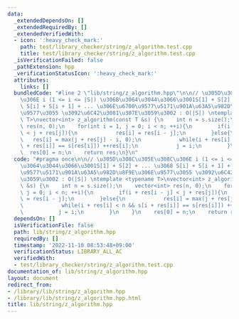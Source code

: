 ```yaml
---
data:
  _extendedDependsOn: []
  _extendedRequiredBy: []
  _extendedVerifiedWith:
  - icon: ':heavy_check_mark:'
    path: test/library_checker/string/z_algorithm.test.cpp
    title: test/library_checker/string/z_algorithm.test.cpp
  _isVerificationFailed: false
  _pathExtension: hpp
  _verificationStatusIcon: ':heavy_check_mark:'
  attributes:
    links: []
  bundledCode: "#line 2 \"lib/string/z_algorithm.hpp\"\n\n// \u305D\u308C\u305E\u308C\
    \u306E i (1 <= i <= |S|) \u306B\u3064\u3044\u3066\u3001S[1] + S[2] + ... \u3068\
    \ S[i] + S[i + 1] + ... \u306E\u6700\u9577\u5171\u901A\u63A5\u982D\u8F9E\u306E\
    \u9577\u3055 \u3092\u6C42\u3081\u307E\u3059\u3002 : O(|S|) \ntemplate <typename\
    \ T>\nvector<int> z_algorithm(const T &s) {\n    int n = s.size();\n    vector<int>\
    \ res(n, 0);\n    for(int i = 1, j = 0; i < n; ++i){\n        if(i + res[i - j]\
    \ < j + res[j]){\n            res[i] = res[i - j];\n        }else{\n         \
    \   res[i] = max(j + res[j] - i, 0);\n            while(i + res[i] < n && s[i\
    \ + res[i]] == s[res[i]]) ++res[i];\n            j = i;\n        }\n    }\n  \
    \  res[0] = n;\n    return res;\n}\n"
  code: "#pragma once\n\n// \u305D\u308C\u305E\u308C\u306E i (1 <= i <= |S|) \u306B\
    \u3064\u3044\u3066\u3001S[1] + S[2] + ... \u3068 S[i] + S[i + 1] + ... \u306E\u6700\
    \u9577\u5171\u901A\u63A5\u982D\u8F9E\u306E\u9577\u3055 \u3092\u6C42\u3081\u307E\
    \u3059\u3002 : O(|S|) \ntemplate <typename T>\nvector<int> z_algorithm(const T\
    \ &s) {\n    int n = s.size();\n    vector<int> res(n, 0);\n    for(int i = 1,\
    \ j = 0; i < n; ++i){\n        if(i + res[i - j] < j + res[j]){\n            res[i]\
    \ = res[i - j];\n        }else{\n            res[i] = max(j + res[j] - i, 0);\n\
    \            while(i + res[i] < n && s[i + res[i]] == s[res[i]]) ++res[i];\n \
    \           j = i;\n        }\n    }\n    res[0] = n;\n    return res;\n}"
  dependsOn: []
  isVerificationFile: false
  path: lib/string/z_algorithm.hpp
  requiredBy: []
  timestamp: '2022-11-10 08:53:48+09:00'
  verificationStatus: LIBRARY_ALL_AC
  verifiedWith:
  - test/library_checker/string/z_algorithm.test.cpp
documentation_of: lib/string/z_algorithm.hpp
layout: document
redirect_from:
- /library/lib/string/z_algorithm.hpp
- /library/lib/string/z_algorithm.hpp.html
title: lib/string/z_algorithm.hpp
---
```

